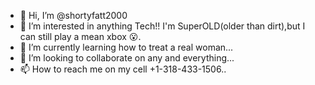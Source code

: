 - 👋 Hi, I’m @shortyfatt2000
- 👀 I’m interested in anything Tech!! I'm SuperOLD(older than dirt),but I can still play a mean xbox 😮.
- 🌱 I’m currently learning how to treat a real woman...
- 💞️ I’m looking to collaborate on any and everything...
- 📫 How to reach me on my cell +1-318-433-1506..

<!---
shortyfatt2000/shortyfatt2000 is a ✨ special ✨ repository because its `README.md` (this file) appears on your GitHub profile.
You can click the Preview link to take a look at your changes.
--->
